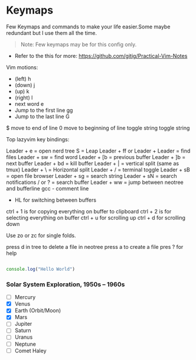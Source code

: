 # Keymaps

Few Keymaps and commands to make your life easier.Some maybe redundant but I use
them all the time.

> Note: Few keymaps may be for this config only.


- Refer to the this for more: https://github.com/gitig/Practical-Vim-Notes

Vim motions:
- (left) h
- (down) j
- (up) k
- (right) l
- next word e
- Jump to the first line gg
- Jump to the last line G

$ move to end of line
0 move to beginning of line
<C-A> toggle string
<C-X> toggle string

Top lazyvim key bindings:

Leader + e = open nerd tree
S = Leap
Leader + ff or Leader + Leader = find files
Leader + sw = find word
Leader + [b = previous buffer
Leader + ]b = next buffer
Leader + bd = kill buffer
Leader + | = vertical split (same as tmux)
Leader + \ = Horizontal split
Leader + / = terminal toggle
Leader + sB = open file browser
Leader + sg = search string
Leader + sN = search notifications
/ or ? = search buffer
Leader + ww = jump between neotree and bufferline
gcc - comment line

- HL for switching between buffers

ctrl + 1 is for copying everything on buffer to clipboard
ctrl + 2 is for selecting everything on buffer
ctrl + u for scrolling up
ctrl + d for scrolling down

Use zo or zc for single folds.

press d in tree to delete a file in neotree
press a to create a file
pres ? for help

```javascript

console.log("Hello World")
```

### Solar System Exploration, 1950s – 1960s

- [ ] Mercury
- [x] Venus
- [x] Earth (Orbit/Moon)
- [x] Mars
- [ ] Jupiter
- [ ] Saturn
- [ ] Uranus
- [ ] Neptune
- [ ] Comet Haley
